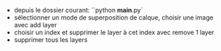 - depuis le dossier courant: ``python __main__.py`
- sélectionner un mode de superposition de calque, choisir une image avec add layer
- choisir un index et supprimer le layer à cet index avec remove 1 layer
- supprimer tous les layers
